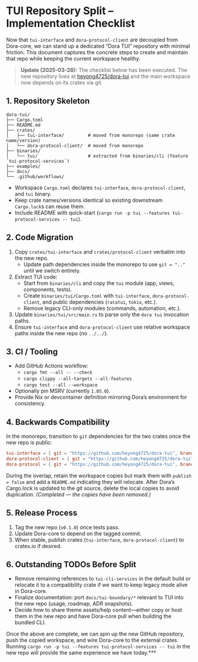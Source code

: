 # TUI Repository Split – Implementation Checklist

Now that `tui-interface` and `dora-protocol-client` are decoupled from Dora-core, we can stand up a
dedicated “Dora TUI” repository with minimal friction. This document captures the concrete steps to
create and maintain that repo while keeping the current workspace healthy.

> **Update (2025-03-28):** The checklist below has been executed. The new repository lives at
> [heyong4725/dora-tui](https://github.com/heyong4725/dora-tui) and the main workspace now depends on
> its crates via git.

## 1. Repository Skeleton

```
dora-tui/
├── Cargo.toml
├── README.md
├── crates/
│   ├── tui-interface/         # moved from monorepo (same crate name/version)
│   └── dora-protocol-client/  # moved from monorepo
├── binaries/
│   └── tui/                   # extracted from binaries/cli (feature `tui-protocol-services`)
├── examples/
├── docs/
└── .github/workflows/
```

- Workspace `Cargo.toml` declares `tui-interface`, `dora-protocol-client`, and `tui` binary.
- Keep crate names/versions identical so existing downstream `Cargo.lock`s can reuse them.
- Include README with quick-start (`cargo run -p tui --features tui-protocol-services -- tui`).

## 2. Code Migration

1. Copy `crates/tui-interface` and `crates/protocol-client` verbatim into the new repo.  
   - Update path dependencies inside the monorepo to use `git = ".."` until we switch entirely.
2. Extract TUI code:
   - Start from `binaries/cli` and copy the `tui` module (app, views, components, tests).
   - Create `binaries/tui/Cargo.toml` with `tui-interface`, `dora-protocol-client`, and public dependencies (`ratatui`, `tokio`, etc.).  
   - Remove legacy CLI-only modules (commands, automation, etc.).
3. Update `binaries/tui/src/main.rs` to parse only the `dora tui` invocation paths.
4. Ensure `tui-interface` and `dora-protocol-client` use relative workspace paths inside the new repo (no `../../`).

## 3. CI / Tooling

- Add GitHub Actions workflow:
  - `cargo fmt --all -- --check`
  - `cargo clippy --all-targets --all-features`
  - `cargo test --all --workspace`
- Optionally pin MSRV (currently `1.85.0`).
- Provide Nix or devcontainer definition mirroring Dora’s environment for consistency.

## 4. Backwards Compatibility

In the monorepo, transition to `git` dependencies for the two crates once the new repo is public:

```toml
tui-interface = { git = "https://github.com/heyong4725/dora-tui", branch = "main", package = "tui-interface", path = "crates/tui-interface" }
dora-protocol-client = { git = "https://github.com/heyong4725/dora-tui", branch = "main", package = "dora-protocol-client", path = "crates/dora-protocol-client" }
dora-protocol = { git = "https://github.com/heyong4725/dora-tui", branch = "main", package = "dora-protocol", path = "libraries/protocol" }
```

During the overlap, retain the workspace copies but mark them with `publish = false` and add a
`README.md` indicating they will relocate. After Dora’s Cargo.lock is updated to the git source,
delete the local copies to avoid duplication. *(Completed — the copies have been removed.)*

## 5. Release Process

1. Tag the new repo (`v0.1.0`) once tests pass.
2. Update Dora-core to depend on the tagged commit.
3. When stable, publish crates (`tui-interface`, `dora-protocol-client`) to crates.io if desired.

## 6. Outstanding TODOs Before Split

- Remove remaining references to `tui-cli-services` in the default build or relocate it to a
  compatibility crate if we want to keep legacy mode alive in Dora-core.
- Finalize documentation: port `docs/tui-boundary/*` relevant to TUI into the new repo (usage,
  roadmap, ADR snapshots).
- Decide how to share theme assets/help content—either copy or host them in the new repo and have
  Dora-core pull when building the bundled CLI.

Once the above are complete, we can spin up the new GitHub repository, push the copied workspace,
and wire Dora-core to the external crates. Running `cargo run -p tui --features tui-protocol-services -- tui`
in the new repo will provide the same experience we have today.***
